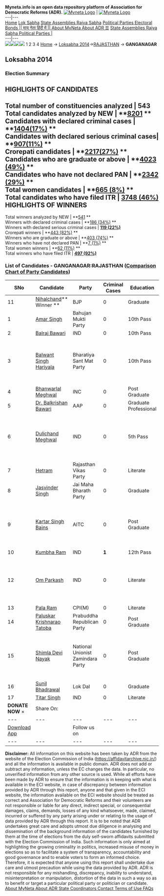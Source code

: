 **Myneta.info is an open data repository platform of Association for Democratic Reforms (ADR).**
[![Myneta Logo](https://www.myneta.info/lib/img/myneta-logo.png)](https://www.myneta.info/) | [![Myneta Logo](https://www.myneta.info/lib/img/adr-logo.png)](https://adrindia.org)  
---|---  
[Home](https://www.myneta.info/) [Lok Sabha](https://www.myneta.info/#ls "Lok Sabha") [ State Assemblies ](https://www.myneta.info/#sa "State Assemblies") [Rajya Sabha](https://www.myneta.info/#rs "Rajya Sabha") [Political Parties ](https://www.myneta.info/party "Political Parties") [ Electoral Bonds ](https://www.myneta.info/electoral_bonds "Electoral Bonds") [ || माय नेता हिंदी में || ](https://translate.google.co.in/translate?prev=hp&hl=en&js=y&u=www.myneta.info&sl=en&tl=hi&history_state0=) [ About MyNeta ](https://adrindia.org/content/about-myneta) [ About ADR ](https://adrindia.org/about-adr/who-we-are) [☰](javascript:void\(0\))
[ State Assemblies ](https://www.myneta.info/#sa "State Assemblies") [ Rajya Sabha ](https://www.myneta.info/#rs "Rajya Sabha") [ Political Parties ](https://www.myneta.info/party "Political Parties")
|   
---|---  
![](https://www.myneta.info/lib/img/banner/banner-1.png)![](https://www.myneta.info/lib/img/banner/banner-2.png)![](https://www.myneta.info/lib/img/banner/banner-3.png)![](https://www.myneta.info/lib/img/banner/banner-4.png)
1  2  3  4 
[Home](https://www.myneta.info/) → [Loksabha 2014](https://www.myneta.info/ls2014/)→[RAJASTHAN](https://www.myneta.info/ls2014/index.php?action=show_constituencies&state_id=20) → **GANGANAGAR**
### 
## Loksabha 2014
###  Election Summary 
HIGHLIGHTS OF CANDIDATES  
---  
Total number of constituencies analyzed |  543   
Total candidates analyzed by NEW | **[8201](https://www.myneta.info/ls2014/index.php?action=summary&subAction=candidates_analyzed&sort=candidate#summary) **  
Candidates with declared criminal cases | **[1404(17%)](https://www.myneta.info/ls2014/index.php?action=summary&subAction=crime&sort=candidate#summary) **  
Candidates with declared serious criminal cases| **[907(11%)](https://www.myneta.info/ls2014/index.php?action=summary&subAction=serious_crime&sort=candidate#summary) **  
Crorepati candidates | **[2217(27%)](https://www.myneta.info/ls2014/index.php?action=summary&subAction=crorepati&sort=candidate#summary) **  
Candidates who are graduate or above | **[4023 (49%)](https://www.myneta.info/ls2014/index.php?action=summary&subAction=education&sort=candidate#summary) **  
Candidates who have not declared PAN | **[2342 (29%)](https://www.myneta.info/ls2014/index.php?action=summary&subAction=without_pan&sort=candidate#summary) **  
Total women candidates | **[665 (8%)](https://www.myneta.info/ls2014/index.php?action=summary&subAction=women_candidate&sort=candidate#summary) **  
Total candidates who have filed ITR | [**3748 (46%)**](https://www.myneta.info/ls2014/index.php?action=summary&subAction=filed_itr&sort=candidate#summary)  
HIGHLIGHTS OF WINNERS  
---  
Total winners analyzed by NEW | **[541](https://www.myneta.info/ls2014/index.php?action=summary&subAction=winner_analyzed&sort=candidate#summary) **  
Winners with declared criminal cases | **[186 (34%)](https://www.myneta.info/ls2014/index.php?action=summary&subAction=winner_crime&sort=candidate#summary) **  
Winners with declared serious criminal cases | **[119 (22%)](https://www.myneta.info/ls2014/index.php?action=summary&subAction=winner_serious_crime&sort=candidate#summary)**  
Crorepati winners | **[443 (82%)](https://www.myneta.info/ls2014/index.php?action=summary&subAction=winner_crorepati&sort=candidate#summary) **  
Winners who are graduate or above | **[403 (74%)](https://www.myneta.info/ls2014/index.php?action=summary&subAction=winner_education&sort=candidate#summary) **  
Winners who have not declared PAN | **[7 (1%)](https://www.myneta.info/ls2014/index.php?action=summary&subAction=winner_without_pan&sort=candidate#summary) **  
Total women winners | **[62 (11%)](https://www.myneta.info/ls2014/index.php?action=summary&subAction=winner_women&sort=candidate#summary) **  
Total winners who have filed ITR | [**497 (92%)**](https://www.myneta.info/ls2014/index.php?action=summary&subAction=winner_filed_itr&sort=candidate#summary)  
### List of Candidates - GANGANAGAR:RAJASTHAN ([Comparison Chart of Party Candidates](https://www.myneta.info/ls2014/comparisonchart.php?constituency_id=391))
SNo | Candidate| Party| Criminal Cases| Education| Age| Total Assets| Liabilities  
---|---|---|---|---|---|---|---  
11  | [Nihalchand](https://www.myneta.info/ls2014/candidate.php?candidate_id=2281)** Winner ** | BJP | 0 | Graduate| 43 | Rs 1,08,61,172 ~ 1 Crore+ | Rs 16,11,557 ~ 16 Lacs+  
1  | [Amar Singh](https://www.myneta.info/ls2014/candidate.php?candidate_id=2288) | Bahujan Mukti Party | 0 | 10th Pass| 64 | Rs 12,30,000 ~ 12 Lacs+ | Rs 5,86,706 ~ 5 Lacs+  
2  | [Balraj Bawari](https://www.myneta.info/ls2014/candidate.php?candidate_id=2291) | IND | 0 | 10th Pass| 30 | Rs 5,73,000 ~ 5 Lacs+ | Rs 0 ~   
3  | [Balwant Singh Hariyala](https://www.myneta.info/ls2014/candidate.php?candidate_id=2292) | Bharatiya Sant Mat Party | 0 | 10th Pass| 45 | ![](https://myneta.info/image_v2.php?myneta_folder=ls2014&candidate_id=2292&col=ta) | ![](https://myneta.info/image_v2.php?myneta_folder=ls2014&candidate_id=2292&col=lia)  
4  | [Bhanwarlal Meghwal](https://www.myneta.info/ls2014/candidate.php?candidate_id=2289) | INC | 0 | Post Graduate| 66 | Rs 2,40,98,177 ~ 2 Crore+ | Rs 2,55,803 ~ 2 Lacs+  
5  | [Dr. Balkrishan Bawari](https://www.myneta.info/ls2014/candidate.php?candidate_id=2287) | AAP | 0 | Graduate Professional| 55 | Rs 38,55,000 ~ 38 Lacs+ | Rs 10,90,000 ~ 10 Lacs+  
6  | [Dulichand Meghwal](https://www.myneta.info/ls2014/candidate.php?candidate_id=2295) | IND | 0 | 5th Pass| 58 | ![](https://myneta.info/image_v2.php?myneta_folder=ls2014&candidate_id=2295&col=ta) | ![](https://myneta.info/image_v2.php?myneta_folder=ls2014&candidate_id=2295&col=lia)  
7  | [Hetram](https://www.myneta.info/ls2014/candidate.php?candidate_id=2286) | Rajasthan Vikas Party | 0 | Literate| 60 | Rs 9,65,000 ~ 9 Lacs+ | Rs 80,000 ~ 80 Thou+  
8  | [Jasvinder Singh](https://www.myneta.info/ls2014/candidate.php?candidate_id=2293) | Jai Maha Bharath Party | 0 | Graduate| 45 | Rs 31,92,000 ~ 31 Lacs+ | Rs 0 ~   
9  | [Kartar Singh Bains](https://www.myneta.info/ls2014/candidate.php?candidate_id=2282) | AITC | 0 | Post Graduate| 67 | ![](https://myneta.info/image_v2.php?myneta_folder=ls2014&candidate_id=2282&col=ta) | ![](https://myneta.info/image_v2.php?myneta_folder=ls2014&candidate_id=2282&col=lia)  
10  | [Kumbha Ram](https://www.myneta.info/ls2014/candidate.php?candidate_id=2296) | IND | **1** | 12th Pass| 68 | Rs 35,50,978 ~ 35 Lacs+ | Rs 0 ~   
12  | [Om Parkash](https://www.myneta.info/ls2014/candidate.php?candidate_id=2297) | IND | 0 | Literate| 45 | ![](https://myneta.info/image_v2.php?myneta_folder=ls2014&candidate_id=2297&col=ta) | ![](https://myneta.info/image_v2.php?myneta_folder=ls2014&candidate_id=2297&col=lia)  
13  | [Pala Ram](https://www.myneta.info/ls2014/candidate.php?candidate_id=2285) | CPI(M) | 0 | Literate| 57 | Rs 7,50,500 ~ 7 Lacs+ | Rs 0 ~   
14  | [Paluskar Krishnarao Tatoba](https://www.myneta.info/ls2014/candidate.php?candidate_id=2280) | Prabuddha Republican Party | 0 | Post Graduate| 58 | Rs 34,61,100 ~ 34 Lacs+ | Rs 15,00,000 ~ 15 Lacs+  
15  | [Shimla Devi Nayak](https://www.myneta.info/ls2014/candidate.php?candidate_id=2284) | National Unionist Zamindara Party | 0 | Post Graduate| 32 | ![](https://myneta.info/image_v2.php?myneta_folder=ls2014&candidate_id=2284&col=ta) | ![](https://myneta.info/image_v2.php?myneta_folder=ls2014&candidate_id=2284&col=lia)  
16  | [Sunil Bhadrawal](https://www.myneta.info/ls2014/candidate.php?candidate_id=2290) | Lok Dal | 0 | Graduate| 32 | Rs 11,93,000 ~ 11 Lacs+ | Rs 0 ~   
17  | [Titar Singh](https://www.myneta.info/ls2014/candidate.php?candidate_id=2294) | IND | 0 | Literate| 72 | Rs 41,500 ~ 41 Thou+ | Rs 0 ~   
|  **DONATE NOW** × |  Share On:  | [](https://api.whatsapp.com/send?text=https%3A%2F%2Fmyneta.info%2Fpunjab2022%2Findex.php%3Faction%3Dshow_constituencies%26state_id%3D19) | [](https://www.facebook.com/sharer/sharer.php?u=https%3A%2F%2Fmyneta.info%2Fpunjab2022%2Findex.php%3Faction%3Dshow_constituencies%26state_id%3D19) | [](https://twitter.com/share?url=https%3A%2F%2Fmyneta.info%2Fpunjab2022%2Findex.php%3Faction%3Dshow_constituencies%26state_id%3D19)  
---|---|---|---|---  
| [ Download App ](https://play.google.com/store/apps/details?id=com.webrosoft.myneta1&pcampaignid=pcampaignidMKT-Other-global-all-co-prtnr-py-PartBadge-Mar2515-1) | [](https://play.google.com/store/apps/details?id=com.webrosoft.myneta1&pcampaignid=pcampaignidMKT-Other-global-all-co-prtnr-py-PartBadge-Mar2515-1) |  Follow us on  | [](https://www.facebook.com/adrindia.org/) | [](https://twitter.com/adrspeaks) | [](https://groups.google.com/g/national-election-watch?hl=en&pli=1) | [](https://www.instagram.com/adrspeaks/) | [](https://www.youtube.com/user/adrspeaks) | [](https://sharechat.com/profile/adrspeaks)  
---|---|---|---|---|---|---|---|---  
**Disclaimer:** All information on this website has been taken by ADR from the website of the Election Commission of India (https://affidavitarchive.nic.in/) and all the information is available in public domain. ADR does not add or subtract any information, unless the EC changes the data. In particular, no unverified information from any other source is used. While all efforts have been made by ADR to ensure that the information is in keeping with what is available in the ECI website, in case of discrepancy between information provided by ADR through this report, anyone and that given in the ECI website, the information available on the ECI website should be treated as correct and Association for Democratic Reforms and their volunteers are not responsible or liable for any direct, indirect special, or consequential damages, claims, demands, losses of any kind whatsoever, made, claimed, incurred or suffered by any party arising under or relating to the usage of data provided by ADR through this report. It is to be noted that ADR undertakes great care and adopts utmost due diligence in analysing and dissemination of the background information of the candidates furnished by them at the time of elections from the duly self-sworn affidavits submitted with the Election Commission of India. Such information is only aimed at highlighting the growing criminality in politics, increased misuse of money in elections so as to facilitate a system of transparency, accountability and good governance and to enable voters to form an informed choice. Therefore, it is expected that anyone using this report shall undertake due care and utmost precaution while using the data provided by ADR. ADR is not responsible for any mishandling, discrepancy, inability to understand, misinterpretation or manipulation, distortion of the data in such a way so as to benefit or target a particular political party or politician or candidate. 
[ About MyNeta ](https://adrindia.org/content/about-myneta) [ About ADR ](https://adrindia.org/about-adr/who-we-are) [ State Coordinators ](https://adrindia.org/about-adr/state-coordinators) [ Contact ](https://adrindia.org/contact-us) [ Terms of Use ](https://adrindia.org/content/adr-terms-use) [ FAQs ](https://adrindia.org/content/faqs)
